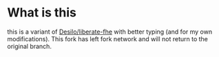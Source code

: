 # What is this

this is a variant of [Desilo/liberate-fhe](https://github.com/Desilo/liberate-fhe) with better typing (and for my own modifications). This fork has left fork network and will not return to the original branch.